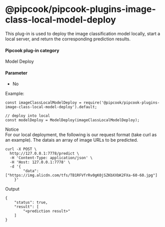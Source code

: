 # @pipcook/pipcook-plugins-image-class-local-model-deploy

This plug-in is used to deploy the image classification model locally, start a local server, and return the corresponding prediction results.

<a name="Ej4GX"></a>
#### Pipcook plug-in category
Model Deploy

<a name="vGyBc"></a>
#### Parameter

- No

Example:

```
const imageClassLocalModelDeploy = require('@pipcook/pipcook-plugins-image-class-local-model-deploy').default;

// deploy into local
const modelDeploy = ModelDeploy(imageClassLocalModelDeploy);
```



Notice<br />For our local deployment, the following is our request format (take curl as an example). The datais an array of image URLs to be predicted.

```
curl -X POST \
  http://127.0.0.1:7778/predict \
  -H 'Content-Type: application/json' \
  -H 'Host: 127.0.0.1:7778' \
  -d '{
		"data": ["https://img.alicdn.com/tfs/TB1RFVfrRv0gK0jSZKbXXbK2FXa-60-60.jpg"]
	}'
```

Output

```
{
    "status": true,
    "result": [
        "<prediction result>"
    ]
}
```

